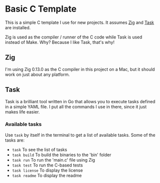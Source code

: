 # Basic C Template

This is a simple C template I use for new projects. It assumes [Zig](https://ziglang.org/) and [Task](https://taskfile.dev/) are installed.

Zig is used as the compiler / runner of the C code while Task is used instead of Make. Why? Because I like Task, that's why!

## Zig

I'm using Zig 0.13.0 as the C compiler in this project on a Mac, but it should work on just about any platform.

## Task

Task is a brilliant tool written in Go that allows you to execute tasks defined in a simple YAML file. I put all the commands I use in there, since it just makes life easier.

### Available tasks

Use `task` by itself in the terminal to get a list of available tasks. Some of the tasks are:

- `task` To see the list of tasks
- `task build` To build the binaries to the 'bin' folder
- `task run` To run the 'main.c' file using Zig
- `task test` To run the C-based tests
- `task license` To display the license
- `task readme` To display the readme
